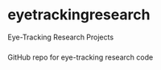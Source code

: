 # eyetrackingresearch
Eye-Tracking Research Projects

###
GitHub repo for eye-tracking research code
###

